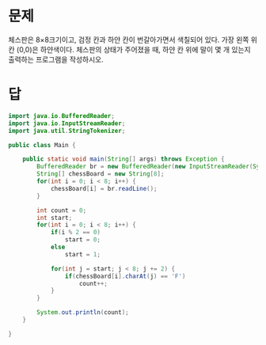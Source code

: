 # 문제

체스판은 8×8크기이고, 검정 칸과 하얀 칸이 번갈아가면서 색칠되어 있다. 가장 왼쪽 위칸 (0,0)은 하얀색이다. 
체스판의 상태가 주어졌을 때, 하얀 칸 위에 말이 몇 개 있는지 출력하는 프로그램을 작성하시오.


# 답

```java
import java.io.BufferedReader;
import java.io.InputStreamReader;
import java.util.StringTokenizer;

public class Main {

    public static void main(String[] args) throws Exception {
        BufferedReader br = new BufferedReader(new InputStreamReader(System.in));
        String[] chessBoard = new String[8];
        for(int i = 0; i < 8; i++) {
            chessBoard[i] = br.readLine();
        }

        int count = 0;
        int start;
        for(int i = 0; i < 8; i++) {
            if(i % 2 == 0)
                start = 0;
            else
                start = 1;

            for(int j = start; j < 8; j += 2) {
                if(chessBoard[i].charAt(j) == 'F')
                    count++;
            }
        }

        System.out.println(count);
    }

}
```
